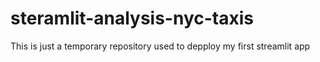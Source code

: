 # steramlit-analysis-nyc-taxis
This is just a temporary repository used to depploy my first streamlit app
